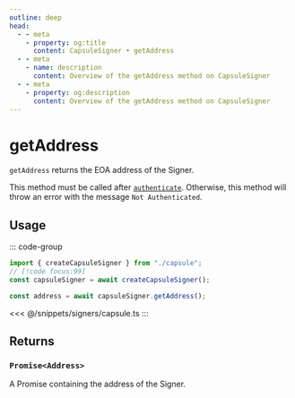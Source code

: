 ```yaml
---
outline: deep
head:
  - - meta
    - property: og:title
      content: CapsuleSigner • getAddress
  - - meta
    - name: description
      content: Overview of the getAddress method on CapsuleSigner
  - - meta
    - property: og:description
      content: Overview of the getAddress method on CapsuleSigner
---
```


# getAddress

`getAddress` returns the EOA address of the Signer.

This method must be called after [`authenticate`](/packages/aa-signers/capsule/authenticate). Otherwise, this method will throw an error with the message `Not Authenticated`.

## Usage

::: code-group

```ts [example.ts]
import { createCapsuleSigner } from "./capsule";
// [!code focus:99]
const capsuleSigner = await createCapsuleSigner();

const address = await capsuleSigner.getAddress();
```

<<< @/snippets/signers/capsule.ts
:::

## Returns

### `Promise<Address>`

A Promise containing the address of the Signer.
